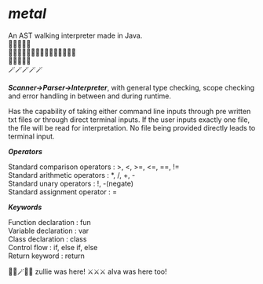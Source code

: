 # ***metal***
An AST walking interpreter made in Java.   
🧮🧮🧮🧮🧮  
🧙🏻‍♀️🧙🏻‍♀️🧙🏻‍♀️🧙🏻‍♀️🧙🏻‍♀️  
🔮🔮🔮🔮🔮  
🪄🪄🪄🪄🪄  

***Scanner->Parser->Interpreter***, with general type checking, scope checking and error handling in between and during runtime.  


Has the capability of taking either command line inputs through pre written txt files or through direct terminal inputs.
If the user inputs exactly one file, the file will be read for interpretation. No file being provided directly leads to terminal input. 

***Operators***

Standard comparison operators : >, <, >=, <=, ==, !=  
Standard arithmetic operators : *, /, +, -  
Standard unary operators : !, -(negate)  
Standard assignment operator : =  

***Keywords***

Function declaration : fun  
Variable declaration : var  
Class declaration : class  
Control flow : if, else if, else  
Return keyword : return  

🧙‍♀️🪄🧙‍♀️ zullie was here! ⚔️⚔️⚔️ alva was here too!
